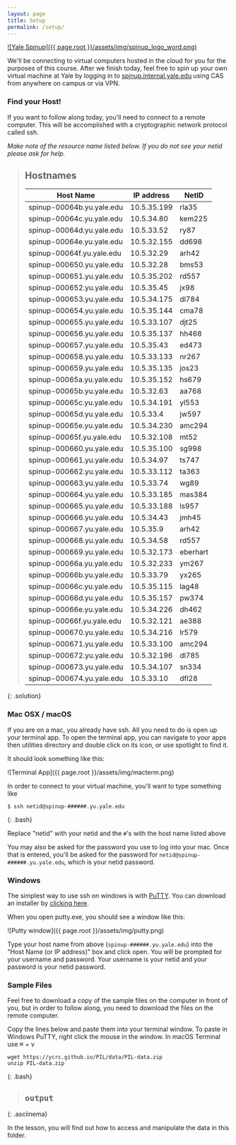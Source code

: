 ```yaml
---
layout: page
title: Setup
permalink: /setup/
---
```


[![Yale Spinup]({{ page.root }}/assets/img/spinup_logo_word.png)](https://spinup.internal.yale.edu/)

We'll be connecting to virtual computers hosted in the cloud for you for the purposes of this course.
After we finish today, feel free to spin up your own virtual machine at Yale by logging in to [spinup.internal.yale.edu](https://spinup.internal.yale.edu/) using CAS from anywhere on campus or via VPN.

### Find your Host!
If you want to follow along today, you'll need to connect to a remote computer.
This will be accomplished with a cryptographic network protocol called ssh.

*Make note of the resource name listed below. If you do not see your netid please ask for help.*

> ## Hostnames
>
> | Host Name                 | IP address  | NetID    |
> |---------------------------|-------------|----------|
> | spinup-00064b.yu.yale.edu | 10.5.35.199 | rla35 |
> | spinup-00064c.yu.yale.edu | 10.5.34.80 | kem225 |
> | spinup-00064d.yu.yale.edu | 10.5.33.52 | ry87 |
> | spinup-00064e.yu.yale.edu | 10.5.32.155 | dd698 |
> | spinup-00064f.yu.yale.edu | 10.5.32.29 | arh42 |
> | spinup-000650.yu.yale.edu | 10.5.32.28 | bms53 |
> | spinup-000651.yu.yale.edu | 10.5.35.202 | rd557 |
> | spinup-000652.yu.yale.edu | 10.5.35.45 | jx98 |
> | spinup-000653.yu.yale.edu | 10.5.34.175 | dl784 |
> | spinup-000654.yu.yale.edu | 10.5.35.144 | cma78 |
> | spinup-000655.yu.yale.edu | 10.5.33.107 | djt25 |
> | spinup-000656.yu.yale.edu | 10.5.35.137 | hh468 |
> | spinup-000657.yu.yale.edu | 10.5.35.43 | ed473 |
> | spinup-000658.yu.yale.edu | 10.5.33.133 | nr267 |
> | spinup-000659.yu.yale.edu | 10.5.35.135 | jos23 |
> | spinup-00065a.yu.yale.edu | 10.5.35.152 | hs679 |
> | spinup-00065b.yu.yale.edu | 10.5.32.63 | aa768 |
> | spinup-00065c.yu.yale.edu | 10.5.34.191 | yl553 |
> | spinup-00065d.yu.yale.edu | 10.5.33.4 | jw597 |
> | spinup-00065e.yu.yale.edu | 10.5.34.230 | amc294 |
> | spinup-00065f.yu.yale.edu | 10.5.32.108 | mt52 |
> | spinup-000660.yu.yale.edu | 10.5.35.100 | sg998 |
> | spinup-000661.yu.yale.edu | 10.5.34.97 | ts747 |
> | spinup-000662.yu.yale.edu | 10.5.33.112 | ta363 |
> | spinup-000663.yu.yale.edu | 10.5.33.74 | wg89 |
> | spinup-000664.yu.yale.edu | 10.5.33.185 | mas384 |
> | spinup-000665.yu.yale.edu | 10.5.33.188 | ls957 |
> | spinup-000666.yu.yale.edu | 10.5.34.43 | jmh45 |
> | spinup-000667.yu.yale.edu | 10.5.35.9 | arh42 |
> | spinup-000668.yu.yale.edu | 10.5.34.58 | rd557 |
> | spinup-000669.yu.yale.edu | 10.5.32.173 | eberhart |
> | spinup-00066a.yu.yale.edu | 10.5.32.233 | ym267 |
> | spinup-00066b.yu.yale.edu | 10.5.33.79 | yx265 |
> | spinup-00066c.yu.yale.edu | 10.5.35.115 | lag48 |
> | spinup-00066d.yu.yale.edu | 10.5.35.157 | pw374 |
> | spinup-00066e.yu.yale.edu | 10.5.34.226 | dh462 |
> | spinup-00066f.yu.yale.edu | 10.5.32.121 | ae388 |
> | spinup-000670.yu.yale.edu | 10.5.34.216 | lr579 |
> | spinup-000671.yu.yale.edu | 10.5.33.100 | amc294 |
> | spinup-000672.yu.yale.edu | 10.5.32.196 | dl785 |
> | spinup-000673.yu.yale.edu | 10.5.34.107 | sn334 |
> | spinup-000674.yu.yale.edu | 10.5.33.10 | dfl28 |
>
{: .solution}

### Mac OSX / macOS
If you are on a mac, you already have ssh. All you need to do is open up your terminal app.
To open the terminal app, you can navigate to your apps then utilities directory and double click on its icon, or use spotlight to find it.

It should look something like this:

![Terminal App]({{ page.root }}/assets/img/macterm.png)

In order to connect to your virtual machine, you'll want to type something like

~~~
$ ssh netid@spinup-######.yu.yale.edu
~~~
{: .bash}

Replace "netid" with your netid and the `#`'s with the host name listed above

You may also be asked for the password you use to log into your mac.
Once that is entered, you'll be asked for the password for
`netid@spinup-######.yu.yale.edu`, which is your netid password.

### Windows
The simplest way to use ssh on windows is with [PuTTY](http://www.chiark.greenend.org.uk/~sgtatham/putty). You can download an installer
by [clicking here](https://the.earth.li/~sgtatham/putty/latest/x86/putty-0.67-installer.msi).

When you open putty.exe, you should see a window like this:

![Putty window]({{ page.root }}/assets/img/putty.png)

Type your host name from above (`spinup-######.yu.yale.edu`) into the "Host Name
(or IP address)" box and click open. You will be prompted for your
username and password. Your username is your netid and your password is your
netid password.

### Sample Files

Feel free to download a copy of the sample files on the computer in front
of you, but in order to follow along, you need to download the files
on the remote computer.

Copy the lines below and paste them into your terminal window. To paste in
Windows PuTTY, right click the mouse in the window. In macOS Terminal
use <kbd>⌘</kbd> + <kbd>v</kbd>

~~~
wget https://ycrc.github.io/PIL/data/PIL-data.zip
unzip PIL-data.zip
~~~
{: .bash}

>## `output`
> <asciinema-player font-size="medium" poster="npt:0:1" rows="16" src="{{ page.root }}/assets/asciinema/00-01-getdata.json">
> </asciinema-player>
>
{: .asciinema}

In the lesson, you will find out how to access and manipulate the data in this folder.  
